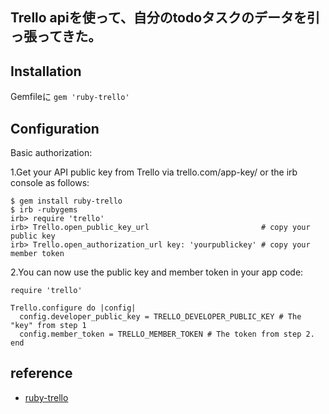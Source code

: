 ## Trello apiを使って、自分のtodoタスクのデータを引っ張ってきた。


## Installation



Gemfileに ```gem 'ruby-trello'```


## Configuration


Basic authorization:

  1.Get your API public key from Trello via trello.com/app-key/ or the irb console as follows:
  
  ```
  $ gem install ruby-trello
  $ irb -rubygems
  irb> require 'trello'
  irb> Trello.open_public_key_url                         # copy your public key
  irb> Trello.open_authorization_url key: 'yourpublickey' # copy your member token
  ```
  
  2.You can now use the public key and member token in your app code:
  
  ```
  require 'trello'

  Trello.configure do |config|
    config.developer_public_key = TRELLO_DEVELOPER_PUBLIC_KEY # The "key" from step 1
    config.member_token = TRELLO_MEMBER_TOKEN # The token from step 2.
  end
  ```
## reference 

- <a href="https://github.com/jeremytregunna/ruby-trello">ruby-trello</a>
  
 
